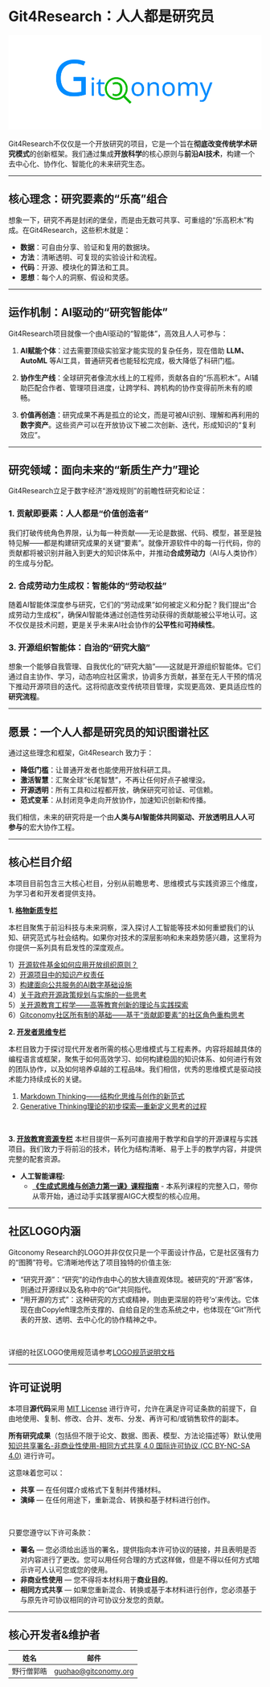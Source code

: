 # Git4Research：人人都是研究员

![Gitconomy Reserch社区Logo](./branding/gitconomy-logo-horizontal.png)

Git4Research不仅仅是一个开放研究的项目，它是一个旨在**彻底改变传统学术研究模式**的创新框架。我们通过集成**开放科学**的核心原则与**前沿AI技术**，构建一个去中心化、协作化、智能化的未来研究生态。

---

## **核心理念：研究要素的“乐高”组合**

想象一下，研究不再是封闭的堡垒，而是由无数可共享、可重组的“乐高积木”构成。在Git4Research，这些积木就是：

* **数据**：可自由分享、验证和复用的数据块。
* **方法**：清晰透明、可复现的实验设计和流程。
* **代码**：开源、模块化的算法和工具。
* **思想**：每个人的洞察、假设和灵感。

---

## **运作机制：AI驱动的“研究智能体”**

Git4Research项目就像一个由AI驱动的“智能体”，高效且人人可参与：

1.  **AI赋能个体**：过去需要顶级实验室才能实现的复杂任务，现在借助 **LLM、AutoML** 等AI工具，普通研究者也能轻松完成，极大降低了科研门槛。

2.  **协作生产线**：全球研究者像流水线上的工程师，贡献各自的“乐高积木”。AI辅助匹配合作者、管理项目进度，让跨学科、跨机构的协作变得前所未有的顺畅。

3.  **价值再创造**：研究成果不再是孤立的论文，而是可被AI识别、理解和再利用的**数字资产**。这些资产可以在开放协议下被二次创新、迭代，形成知识的“复利效应”。

---

## **研究领域：面向未来的“新质生产力”理论** ️

Git4Research立足于数字经济“游戏规则”的前瞻性研究和论证：

### 1. **贡献即要素：人人都是“价值创造者”**
我们打破传统角色界限，认为每一种贡献——无论是数据、代码、模型，甚至是独特见解——都是构建研究成果的关键“要素”。就像开源软件中的每一行代码，你的贡献都将被识别并融入到更大的知识体系中，并推动**合成劳动力**（AI与人类协作）的生成与分配。

### 2. **合成劳动力生成权：智能体的“劳动权益”**
随着AI智能体深度参与研究，它们的“劳动成果”如何被定义和分配？我们提出“合成劳动力生成权”，确保AI智能体通过创造性劳动获得的贡献能被公平地认可。这不仅仅是技术问题，更是关乎未来AI社会协作的**公平性**和**可持续性**。

### 3. **开源组织智能体：自治的“研究大脑”**
想象一个能够自我管理、自我优化的“研究大脑”——这就是开源组织智能体。它们通过自主协作、学习，动态响应社区需求，协调多方贡献，甚至在无人干预的情况下推动开源项目的迭代。这将彻底改变传统项目管理，实现更高效、更具适应性的**研究流程**。

---

## **愿景：一个人人都是研究员的知识图谱社区**

通过这些理念和框架，Git4Research 致力于：

* **降低门槛**：让普通开发者也能使用开放科研工具。
* **激活智慧**：汇聚全球“长尾智慧”，不再让任何好点子被埋没。
* **开源透明**：所有工具和过程都开放，确保研究可验证、可信赖。
* **范式变革**：从封闭竞争走向开放协作，加速知识创新和传播。

我们相信，未来的研究将是一个由**人类与AI智能体共同驱动、开放透明且人人可参与**的宏大协作工程。

---

## 核心栏目介绍

本项目目前包含三大核心栏目，分别从前瞻思考、思维模式与实践资源三个维度，为学习者和开发者提供支持。

**1. [格物新质专栏](./open-perspectives/README.md)**

本栏目聚焦于前沿科技与未来洞察，深入探讨人工智能等技术如何重塑我们的认知、研究范式与社会结构。如果你对技术的深层影响和未来趋势感兴趣，这里将为你提供一系列具有启发性的深度观点。

1）[开源软件基金如何应用开放组织原则？](./open-perspectives/开源软件基金如何应用开放组织原则？.md)<br>
2）[开源项目中的知识产权责任](./open-perspectives/开源项目中的知识产权责任.md)<br>
3）[构建面向公共服务的AI数字基础设施](./open-perspectives/构建面向公共服务的AI数字基础设施.md)<br>
4）[关于政府开源政策规划与实施的一些思考](./open-perspectives/关于政府开源政策规划与实施的一些思考.md)<br>
5）[关开源教育工程学——高等教育创新的理论与实践探索](./open-perspectives/关开源教育工程学——高等教育创新的理论与实践探索.md)<br>
6）[Gitconomy社区所有制的基础——基于“贡献即要素”的社区角色重构思考](./open-governance/基于“贡献即要素”的社区角色重构思考.md)<br>

**2. [开发者思维专栏](./developer-thinking/README.md)**

本栏目致力于探讨现代开发者所需的核心思维模式与工程素养。内容将超越具体的编程语言或框架，聚焦于如何高效学习、如何构建稳固的知识体系、如何进行有效的团队协作，以及如何培养卓越的工程品味。我们相信，优秀的思维模式是驱动技术能力持续成长的关键。

1) [Markdown Thinking——结构化思维与创作的新范式](./developer-thinking/Markdown-Thinking——结构化思维与创作的新范式.md) <br>
2) [Generative Thinking理论的初步探索—重新定义思考的过程](./developer-thinking/Generative-Thinking理论的初步探索—重新定义思考的过程.md) <br>

<br>

**3. [开放教育资源专栏](./open-education/README.md)**
本栏目提供一系列可直接用于教学和自学的开源课程与实践项目。我们致力于将前沿的技术，转化为结构清晰、易于上手的教学内容，并提供完整的配套资源。

* **人工智能课程:**
  * [**《生成式思维与创造力第一课》课程指南**](./open-education/open-source-courses/人工智能/生成式思维与创造力第一课/README.md) - 本系列课程的完整入口，带你从零开始，通过动手实践掌握AIGC大模型的核心应用。

---

## 社区LOGO内涵

Gitconomy Research的LOGO并非仅仅只是一个平面设计作品，它是社区强有力的“图腾”符号。它清晰地传达了项目独特的价值主张:

* “研究开源”：“研究”的动作由中心的放大镜直观体现。被研究的“开源”客体，则通过开源绿以及名称中的“Git”共同指代。
* “用开源的方式”：这种研究的方式或精神，则由更深层的符号’ɔ’来传达。它体现在由Copyleft理念所支撑的、自给自足的生态系统之中，也体现在“Git”所代表的开放、透明、去中心化的协作精神之中。

<br>

详细的社区LOGO使用规范请参考[LOGO规范说明文档](./branding/LOGO_GUIDELINES.md)

---

## 许可证说明

本项目**源代码**采用 [MIT License](https://opensource.org/licenses/MIT) 进行许可，允许在满足许可证条款的前提下，自由地使用、复制、修改、合并、发布、分发、再许可和/或销售软件的副本。

**所有研究成果**（包括但不限于论文、数据、图表、模型、方法论描述等）默认使用 [知识共享署名-非商业性使用-相同方式共享 4.0 国际许可协议 (CC BY-NC-SA 4.0)](https://creativecommons.org/licenses/by-nc-sa/4.0/deed.zh) 进行许可。<br>

这意味着您可以：

* **共享** — 在任何媒介或格式下复制并传播材料。
* **演绎** — 在任何用途下，重新混合、转换和基于材料进行创作。

<br>

只要您遵守以下许可条款：

* **署名** — 您必须给出适当的署名，提供指向本许可协议的链接，并且表明是否对内容进行了更改。您可以用任何合理的方式这样做，但是不得以任何方式暗示许可人认可您或您的使用。
* **非商业性使用** — 您不得将本材料用于**商业目的**。
* **相同方式共享** — 如果您重新混合、转换或基于本材料进行创作，您必须基于与原先许可协议相同的许可协议分发您的贡献。

---

## 核心开发者&维护者

|姓名|邮件|
|---|---|
|野行僧郭晧|[guohao@gitconomy.org](mailto:guohao@gitconomy.org)|
